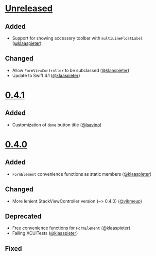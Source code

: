 # [Unreleased]

## Added

- Support for showing accessory toolbar with `multiLineFloatLabel` ([@klaaspieter])

## Changed

- Allow `FormViewController` to be subclassed ([@klaaspieter])
- Update to Swift 4.1 ([@klaaspieter])

# [0.4.1]

## Added

- Customization of `done` button title ([@lsavino])

# [0.4.0]

## Added

- `FormElement` convenience functions as static members ([@klaaspieter])

## Changed

- More lenient StackViewController version (~> 0.4.0) ([@vikmeup])

## Deprecated

- Free convenience functions for `FormElement` ([@klaaspieter])
- Failing XCUITests ([@klaaspieter])

## Fixed

[Unreleased]: https://github.com/seedco/formalist/compare/0.4.1...HEAD
[0.4.1]: https://github.com/seedco/formalist/compare/0.4.0...0.4.1
[0.4.0]: https://github.com/seedco/formalist/compare/0.3.3...0.4.0

[@klaaspieter]: https://github.com/klaaspieter
[@lsavino]: https://github.com/lsavino
[@vikmeup]: https://github.com/vikmeup
